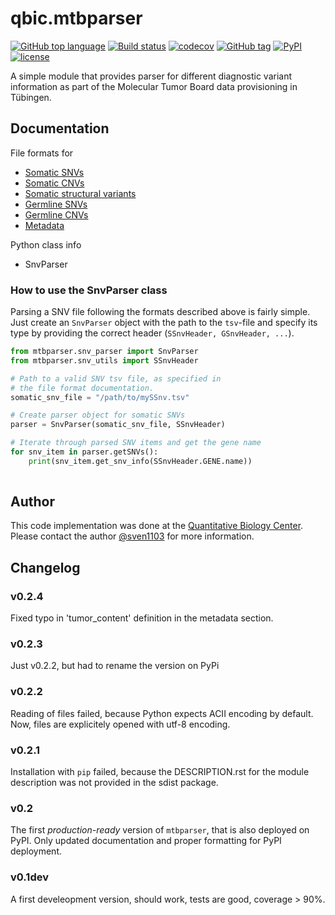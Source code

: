 # qbic.mtbparser

[![GitHub top language](https://img.shields.io/github/languages/top/qbicsoftware/qbic.mtbparser.svg)]()
[![Build status](https://travis-ci.org/qbicsoftware/qbic.mtbparser.svg?branch=master)](https://travis-ci.org/master/qbic.mtbparser/)
[![codecov](https://codecov.io/gh/qbicsoftware/qbic.mtbparser/branch/master/graph/badge.svg)](https://codecov.io/gh/qbicsoftware/qbic.mtbparser/)
[![GitHub tag](https://img.shields.io/github/release/qbicsoftware/qbic.mtbparser/all.svg)](https://github.com/qbicsoftware/qbic.mtbparser/releases)
[![PyPI](https://img.shields.io/pypi/v/mtbparser.svg)](https://pypi.python.org/pypi/mtbparser/0.2)
[![license](https://img.shields.io/github/license/qbicsoftware/qbic.mtbparser.svg)]() 

A simple module that provides parser for different diagnostic variant information as part of the Molecular Tumor Board data provisioning in Tübingen.

## Documentation

File formats for
* [Somatic SNVs](./docs/somatic_snvs.md)
* [Somatic CNVs](./docs/cnvs.md)
* [Somatic structural variants](./docs/structural_variants.md)
* [Germline SNVs](./docs/germline_snvs.md)
* [Germline CNVs](./docs/cnvs.md)
* [Metadata](./docs/metadata.md)

Python class info
* SnvParser

### How to use the SnvParser class

Parsing a SNV file following the formats described above is fairly simple. Just create an ``SnvParser`` object with the path to the ``tsv``-file and specify its type by providing the correct header (``SSnvHeader, GSnvHeader, ...``).

```python
from mtbparser.snv_parser import SnvParser
from mtbparser.snv_utils import SSnvHeader

# Path to a valid SNV tsv file, as specified in
# the file format documentation.
somatic_snv_file = "/path/to/mySSnv.tsv"

# Create parser object for somatic SNVs
parser = SnvParser(somatic_snv_file, SSnvHeader)

# Iterate through parsed SNV items and get the gene name
for snv_item in parser.getSNVs():
    print(snv_item.get_snv_info(SSnvHeader.GENE.name))
    
```

## Author
This code implementation was done at the [Quantitative Biology Center](http://qbic.life). Please contact the author [@sven1103](https://github.com/sven1103) for more information.


## Changelog
### v0.2.4
Fixed typo in 'tumor_content' definition in the metadata section.

### v0.2.3
Just v0.2.2, but had to rename the version on PyPi

### v0.2.2
Reading of files failed, because Python expects ACII encoding by default. Now, files are explicitely opened with utf-8 encoding.

### v0.2.1
Installation with ``pip`` failed, because the DESCRIPTION.rst for the module description was not provided in the sdist package.

### v0.2
The first _production-ready_ version of ``mtbparser``, that is also deployed on PyPI. Only updated documentation and proper formatting for PyPI deployment.

### v0.1dev
A first develeopment version, should work, tests are good, coverage > 90%.

